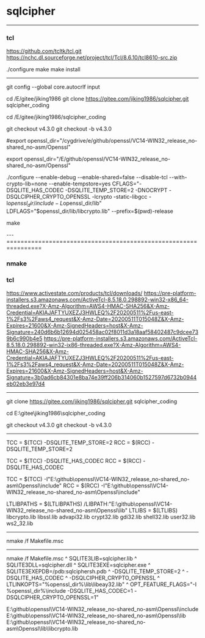 # sqlcipher

--- ----------------------------------------------------------------

### tcl

https://github.com/tcltk/tcl.git
https://nchc.dl.sourceforge.net/project/tcl/Tcl/8.6.10/tcl8610-src.zip

./configure
make
make install

--- ----------------------------------------------------------------

git config --global core.autocrlf input

cd /E/gitee/jiking1986
git clone https://gitee.com/jiking1986/sqlcipher.git sqlcipher_coding

cd /E/gitee/jiking1986/sqlcipher_coding

git checkout v4.3.0
git checkout -b v4.3.0

#export openssl_dir="/cygdrive/e/github/openssl/VC14-WIN32_release_no-shared_no-asm/Openssl"

export openssl_dir="/E/github/openssl/VC14-WIN32_release_no-shared_no-asm/Openssl"

./configure --enable-debug --enable-shared=false --disable-tcl --with-crypto-lib=none --enable-tempstore=yes CFLAGS="-DSQLITE_HAS_CODEC -DSQLITE_TEMP_STORE=2 -DNOCRYPT -DSQLCIPHER_CRYPTO_OPENSSL -lcrypto -static-libgcc -I$openssl_dir/include -L$openssl_dir/lib" LDFLAGS="$openssl_dir/lib/libcrypto.lib" --prefix=$(pwd)-release

make

--- ================================================================

### nmake

### tcl

https://www.activestate.com/products/tcl/downloads/
https://pre-platform-installers.s3.amazonaws.com/ActiveTcl-8.5.18.0.298892-win32-x86_64-threaded.exe?X-Amz-Algorithm=AWS4-HMAC-SHA256&X-Amz-Credential=AKIAJAFTYUXEZJ3HWLEQ%2F20200511%2Fus-east-1%2Fs3%2Faws4_request&X-Amz-Date=20200511T015048Z&X-Amz-Expires=21600&X-Amz-SignedHeaders=host&X-Amz-Signature=240d6b6b12694d025458ac02f8011d3a18aaf58402487c9dcee739b6c990b4e5
https://pre-platform-installers.s3.amazonaws.com/ActiveTcl-8.5.18.0.298892-win32-ix86-threaded.exe?X-Amz-Algorithm=AWS4-HMAC-SHA256&X-Amz-Credential=AKIAJAFTYUXEZJ3HWLEQ%2F20200511%2Fus-east-1%2Fs3%2Faws4_request&X-Amz-Date=20200511T015048Z&X-Amz-Expires=21600&X-Amz-SignedHeaders=host&X-Amz-Signature=3b0ad6cb84301e8ba74e39ff206b314060b1527597d6732b0944eb02eb3e97d4

---

git clone https://gitee.com/jiking1986/sqlcipher.git sqlcipher_coding

cd E:\gitee\jiking1986\sqlcipher_coding

git checkout v4.3.0
git checkout -b v4.3.0

---

TCC = $(TCC) -DSQLITE_TEMP_STORE=2
RCC = $(RCC) -DSQLITE_TEMP_STORE=2

TCC = $(TCC) -DSQLITE_HAS_CODEC
RCC = $(RCC) -DSQLITE_HAS_CODEC

TCC = $(TCC) -I"E:\github\openssl\VC14-WIN32_release_no-shared_no-asm\Openssl\include"
RCC = $(RCC) -I"E:\github\openssl\VC14-WIN32_release_no-shared_no-asm\Openssl\include"

LTLIBPATHS = $(LTLIBPATHS) /LIBPATH:"E:\github\openssl\VC14-WIN32_release_no-shared_no-asm\Openssl\lib"
LTLIBS = $(LTLIBS) libcrypto.lib libssl.lib advapi32.lib crypt32.lib gdi32.lib shell32.lib user32.lib ws2_32.lib

---

nmake /f Makefile.msc

---

nmake /f Makefile.msc ^
     SQLITE3LIB=sqlcipher.lib ^
     SQLITE3DLL=sqlcipher.dll ^
     SQLITE3EXE=sqlcipher.exe ^
     SQLITE3EXEPDB=/pdb:sqlciphersh.pdb ^
     -DSQLITE_TEMP_STORE=2 ^
     -DSQLITE_HAS_CODEC ^
     -DSQLCIPHER_CRYPTO_OPENSSL ^
     LTLINKOPTS="%openssl_dir%\lib\libeay32.lib" ^
     OPT_FEATURE_FLAGS="-I %openssl_dir%\include -DSQLITE_HAS_CODEC=1 -DSQLCIPHER_CRYPTO_OPENSSL=1"

E:\github\openssl\VC14-WIN32_release_no-shared_no-asm\Openssl\include
E:\github\openssl\VC14-WIN32_release_no-shared_no-asm\Openssl\lib
E:\github\openssl\VC14-WIN32_release_no-shared_no-asm\Openssl\lib\libcrypto.lib
